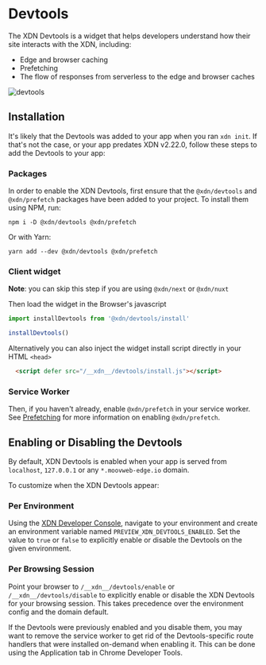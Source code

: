 # Devtools

The XDN Devtools is a widget that helps developers understand how their site interacts with the XDN, including:

- Edge and browser caching
- Prefetching
- The flow of responses from serverless to the edge and browser caches

![devtools](/images/devtools/devtools.png?width=275)

## Installation

It's likely that the Devtools was added to your app when you ran `xdn init`. If that's not the case, or your app predates XDN v2.22.0, follow these steps to add the Devtools to your app:

### Packages

In order to enable the XDN Devtools, first ensure that the `@xdn/devtools` and `@xdn/prefetch` packages have been added to your project. To install them using NPM, run:

```
npm i -D @xdn/devtools @xdn/prefetch
```

Or with Yarn:

```
yarn add --dev @xdn/devtools @xdn/prefetch
```

### Client widget

**Note**: you can skip this step if you are using `@xdn/next` or `@xdn/nuxt`

Then load the widget in the Browser's javascript

```js
import installDevtools from '@xdn/devtools/install'

installDevtools()
```

Alternatively you can also inject the widget install script directly in your HTML `<head>`

```html
  <script defer src="/__xdn__/devtools/install.js"></script>
```

### Service Worker

Then, if you haven't already, enable `@xdn/prefetch` in your service worker. See [Prefetching](https://developer.moovweb.com/guides/prefetching) for more information on enabling `@xdn/prefetch`.

## Enabling or Disabling the Devtools

By default, XDN Devtools is enabled when your app is served from `localhost`, `127.0.0.1` or any `*.moovweb-edge.io` domain.

To customize when the XDN Devtools appear:

### Per Environment

Using the [XDN Developer Console](https://moovweb.app), navigate to your environment and create an environment variable named `PREVIEW_XDN_DEVTOOLS_ENABLED`. Set the value to `true` or `false` to explicitly enable or disable the Devtools on the given environment.

### Per Browsing Session

Point your browser to `/__xdn__/devtools/enable` or `/__xdn__/devtools/disable` to explicitly enable or disable the XDN Devtools for your browsing session. This takes precedence over the environment config and the domain default.

If the Devtools were previously enabled and you disable them, you may want to remove the service worker to get rid of the Devtools-specific route handlers that were installed on-demand when enabling it. This can be done using the Application tab in Chrome Developer Tools.
